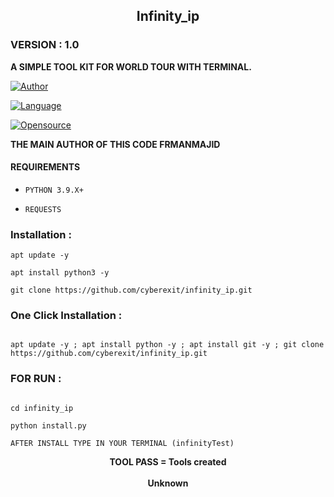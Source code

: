 <h2 align="center"> Infinity_ip </h2>

<h3>VERSION : 1.0</h3>

**A SIMPLE TOOL KIT FOR WORLD TOUR WITH TERMINAL.**

[![Author](https://img.shields.io/badge/Author-blue)](https://github.com/moudut13)

[![Language](https://img.shields.io/badge/Written%20in-Python3-blue)](#)

[![Opensource](https://img.shields.io/badge/Open%20Source-Yes-green)](#)

**THE MAIN AUTHOR OF THIS CODE FRMANMAJID**

#### REQUIREMENTS

* `PYTHON 3.9.X+`

* `REQUESTS`

### Installation :

```
apt update -y

apt install python3 -y

git clone https://github.com/cyberexit/infinity_ip.git
```

### One Click Installation :

```

apt update -y ; apt install python -y ; apt install git -y ; git clone https://github.com/cyberexit/infinity_ip.git

```
### FOR RUN :

```

cd infinity_ip 

python install.py

AFTER INSTALL TYPE IN YOUR TERMINAL (infinityTest)

```
<div align="center">

<b> TOOL PASS = Tools created</b><br><br>
<b>Unknown</b>



</div>  
